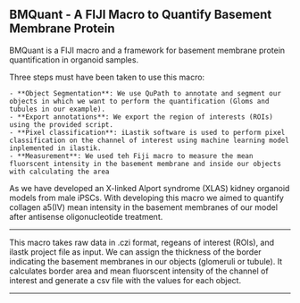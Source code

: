 ## BMQuant - A FIJI Macro to Quantify Basement Membrane Protein

BMQuant is a FIJI macro and a framework for basement membrane protein quantification in organoid samples. 

Three steps must have been taken to use this macro:

    - **Object Segmentation**: We use QuPath to annotate and segment our objects in which we want to perform the quantification (Gloms and tubules in our example). 
    - **Export annotations**: We export the region of interests (ROIs) using the provided script.
    - **Pixel classification**: iLastik software is used to perform pixel classification on the channel of interest using machine learning model inplemented in ilastik.
    - **Measurement**: We used teh Fiji macro to measure the mean fluorscent intensity in the basement membrane and inside our objects with calculating the area


As we have developed an X-linked Alport syndrome (XLAS) kidney organoid models from male iPSCs. With developing this macro we aimed to quantify collagen a5(IV) mean intensity in the basement membranes of our model after antisense oligonucleotide treatment. 

---

This macro takes raw data in .czi format, regeans of interest (ROIs), and ilastk project file as input.
We can assign the thickness of the border indicating the basement membranes in our objects (glomeruli or tubule). 
It calculates border area and mean fluorscent intensity of the channel of interest and generate a csv file with the values for each object.

---